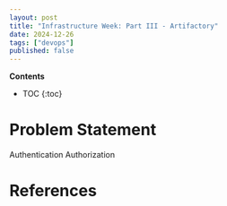 ```yaml
---
layout: post
title: "Infrastructure Week: Part III - Artifactory"
date: 2024-12-26
tags: ["devops"]
published: false
---
```


**Contents**
* TOC
{:toc}

# Problem Statement

Authentication
Authorization



# References

[^1]: []()